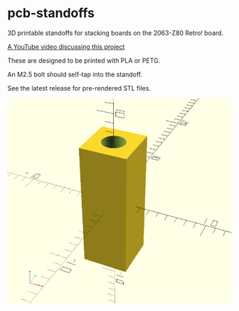# pcb-standoffs

3D printable standoffs for stacking boards on the 2063-Z80 Retro! board.

[A YouTube video discussing this project](https://youtu.be/EAXgcDd5rpo)

These are designed to be printed with PLA or PETG.

An M2.5 bolt should self-tap into the standoff.

See the latest release for pre-rendered STL files.

![standoff rendering](pcb-standoff.png)
